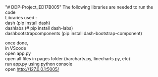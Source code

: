 "# DDP-Project_ED17B005" 
The following libraries are needed to run the code  
Libraries used :  
dash (pip install dash)  
dashlabs (# pip install dash-labs)  
dashbootstrapcomponents (pip install dash-bootstrap-component)    


once done,  
in VScode  
open app.py  
open all files in pages folder (barcharts.py, linecharts.py, etc)  
run app.py using python console  
open http://127.0.0.1:5005/  

